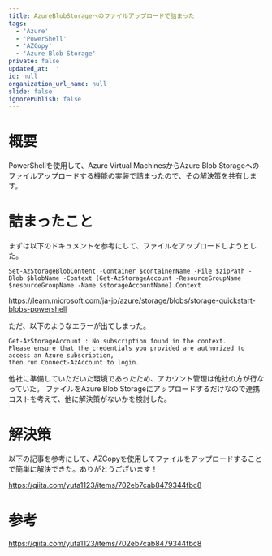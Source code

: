 ```yaml
---
title: AzureBlobStorageへのファイルアップロードで詰まった
tags:
  - 'Azure'
  - 'PowerShell'
  - 'AZCopy'
  - 'Azure Blob Storage'
private: false
updated_at: ''
id: null
organization_url_name: null
slide: false
ignorePublish: false
---
```


# 概要
PowerShellを使用して、Azure Virtual MachinesからAzure Blob Storageへのファイルアップロードする機能の実装で詰まったので、その解決策を共有します。


# 詰まったこと

まずは以下のドキュメントを参考にして、ファイルをアップロードしようとした。
```
Set-AzStorageBlobContent -Container $containerName -File $zipPath -Blob $blobName -Context (Get-AzStorageAccount -ResourceGroupName $resourceGroupName -Name $storageAccountName).Context
```
https://learn.microsoft.com/ja-jp/azure/storage/blobs/storage-quickstart-blobs-powershell

ただ、以下のようなエラーが出てしまった。
```
Get-AzStorageAccount : No subscription found in the context.  
Please ensure that the credentials you provided are authorized to access an Azure subscription, 
then run Connect-AzAccount to login.
```
他社に準備していただいた環境であったため、アカウント管理は他社の方が行なっていた。
ファイルをAzure Blob Storageにアップロードするだけなので連携コストを考えて、他に解決策がないかを検討した。

# 解決策
以下の記事を参考にして、AZCopyを使用してファイルをアップロードすることで簡単に解決できた。ありがとうございます！

https://qiita.com/yuta1123/items/702eb7cab8479344fbc8



# 参考
https://qiita.com/yuta1123/items/702eb7cab8479344fbc8